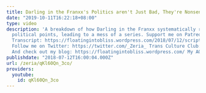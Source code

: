 ```yaml
---
title: Darling in the Franxx's Politics aren't Just Bad, They're Nonsensical
date: "2019-10-11T16:22:18+08:00"
type: video
description: 'A breakdown of how Darling in the Franxx systematically ruins its own
  political points, leading to a mess of a series. Support me on Patreon: https://www.patreon.com/Zeria
  Transcript: https://floatingintobliss.wordpress.com/2018/07/12/script-darling-in-the-franxxs-politics-arent-just-bad-theyre-nonsensical/
  Follow me on Twitter: https://twitter.com/_Zeria_ Trans Culture Club: https://www.youtube.com/channel/UCfmDm5OvKcDrDKb3F8sxVrw
  And check out my blog: https://floatingintobliss.wordpress.com/ My AO3 Page: https://archiveofourown.org/users/Zeria/works'
publishdate: "2018-07-12T16:00:04.000Z"
url: /zeria/qKl60Qn_3co/
providers:
  youtube:
    id: qKl60Qn_3co
---
```

